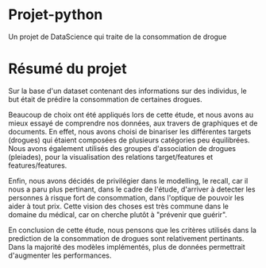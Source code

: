 # Projet-python
Un projet de DataScience qui traite de la consommation de drogue

# Résumé du projet
Sur la base d'un dataset contenant des informations sur des individus, le but était de prédire la consommation de certaines drogues. 

Beaucoup de choix ont été appliqués lors de cette étude, et nous avons au mieux essayé de comprendre nos données, aux travers de graphiques et de documents.
En effet, nous avons choisi de binariser les différentes targets (drogues) qui étaient composées de plusieurs catégories peu équilibrées. Nous avons également utilisés des groupes d'association de drogues (pleiades), pour la visualisation des relations target/features et features/features. 

Enfin, nous avons décidés de privilégier dans le modelling, le recall, car il nous a paru plus pertinant, dans le cadre de l'étude, d'arriver à detecter les personnes à risque fort de consommation, dans l'optique de pouvoir les aider à tout prix. Cette vision des choses est très commune dans le domaine du médical, car on cherche plutôt à "prévenir que guérir".

En conclusion de cette étude, nous pensons que les critères utilisés dans la prediction de la consommation de drogues sont relativement pertinants. Dans la majorité des modèles implémentés, plus de données permettrait d'augmenter les performances. 

